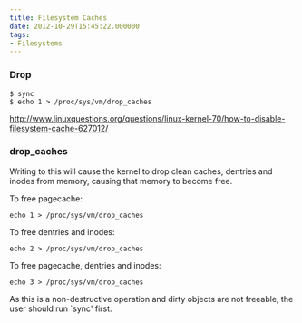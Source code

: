 ```yaml
---
title: Filesystem Caches
date: 2012-10-29T15:45:22.000000
tags: 
- Filesystems
---
```



### Drop

    $ sync
    $ echo 1 > /proc/sys/vm/drop_caches

http://www.linuxquestions.org/questions/linux-kernel-70/how-to-disable-filesystem-cache-627012/

### drop_caches

Writing to this will cause the kernel to drop clean caches, dentries and
inodes from memory, causing that memory to become free.

To free pagecache:

	echo 1 > /proc/sys/vm/drop_caches

To free dentries and inodes:

	echo 2 > /proc/sys/vm/drop_caches

To free pagecache, dentries and inodes:

	echo 3 > /proc/sys/vm/drop_caches

As this is a non-destructive operation and dirty objects are not freeable, the
user should run `sync' first.
